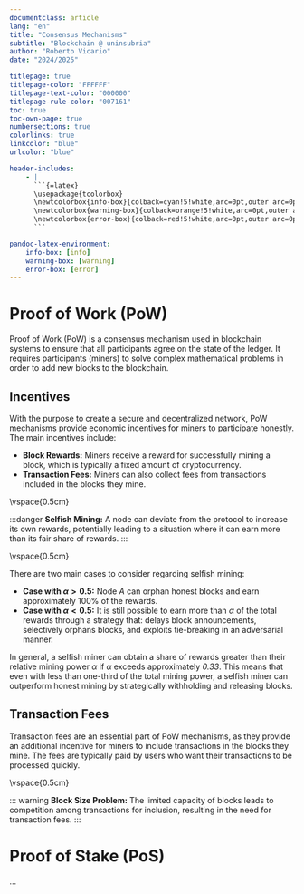 ```yaml
---
documentclass: article
lang: "en"
title: "Consensus Mechanisms"
subtitle: "Blockchain @ uninsubria"
author: "Roberto Vicario"
date: "2024/2025"

titlepage: true
titlepage-color: "FFFFFF"
titlepage-text-color: "000000"
titlepage-rule-color: "007161"
toc: true
toc-own-page: true
numbersections: true
colorlinks: true
linkcolor: "blue"
urlcolor: "blue"

header-includes:
    - |
      ```{=latex}
      \usepackage{tcolorbox}
      \newtcolorbox{info-box}{colback=cyan!5!white,arc=0pt,outer arc=0pt,colframe=cyan!60!black}
      \newtcolorbox{warning-box}{colback=orange!5!white,arc=0pt,outer arc=0pt,colframe=orange!80!black}
      \newtcolorbox{error-box}{colback=red!5!white,arc=0pt,outer arc=0pt,colframe=red!75!black}
      ```

pandoc-latex-environment:
    info-box: [info]
    warning-box: [warning]
    error-box: [error]
---
```


# Proof of Work (PoW)

Proof of Work (PoW) is a consensus mechanism used in blockchain systems to ensure that all participants agree on the state of the ledger. It requires participants (miners) to solve complex mathematical problems in order to add new blocks to the blockchain.

## Incentives

With the purpose to create a secure and decentralized network, PoW mechanisms provide economic incentives for miners to participate honestly. The main incentives include:

- **Block Rewards:** Miners receive a reward for successfully mining a block, which is typically a fixed amount of cryptocurrency.
- **Transaction Fees:** Miners can also collect fees from transactions included in the blocks they mine.

\vspace{0.5cm}

:::danger
**Selfish Mining:** A node can deviate from the protocol to increase its own rewards, potentially leading to a situation where it can earn more than its fair share of rewards.
:::

\vspace{0.5cm}

There are two main cases to consider regarding selfish mining:

- **Case with $\alpha > 0.5$:** Node $A$ can orphan honest blocks and earn approximately 100% of the rewards.
- **Case with $\alpha < 0.5$:** It is still possible to earn more than $\alpha$ of the total rewards through a strategy that: delays block announcements, selectively orphans blocks, and exploits tie-breaking in an adversarial manner.

In general, a selfish miner can obtain a share of rewards greater than their relative mining power $\alpha$ if $\alpha$ exceeds approximately _0.33_. This means that even with less than one-third of the total mining power, a selfish miner can outperform honest mining by strategically withholding and releasing blocks.

## Transaction Fees

Transaction fees are an essential part of PoW mechanisms, as they provide an additional incentive for miners to include transactions in the blocks they mine. The fees are typically paid by users who want their transactions to be processed quickly.

\vspace{0.5cm}

::: warning
**Block Size Problem:** The limited capacity of blocks leads to competition among transactions for inclusion, resulting in the need for transaction fees.
:::

# Proof of Stake (PoS)

...
